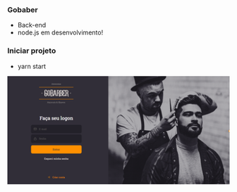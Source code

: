 ### Gobaber 
- Back-end  
- node.js em desenvolvimento!

### Iniciar projeto
- yarn start

<p align="center">
   <img src="01.PNG" >
</p>



